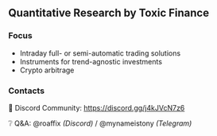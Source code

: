 ## Quantitative Research by Toxic Finance

### Focus

- Intraday full- or semi-automatic trading solutions
- Instruments for trend-agnostic investments
- Crypto arbitrage

### Contacts

👥 Discord Community: https://discord.gg/j4kJVcN7z6

❔ Q&A: @roaffix *(Discord)* / @mynameistony *(Telegram)*
